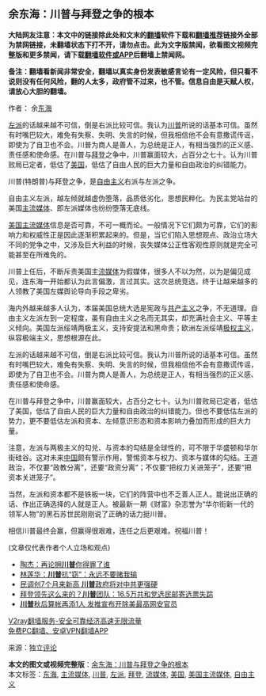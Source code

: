  <h2>余东海：川普与拜登之争的根本</h2> <p class="notice"><b>大陆网友注意：本文中的链接除此处和文末的<a href="https://github.com/bannedbook/fanqiang" >翻墙</a>软件下载和<a href="https://github.com/killgcd/justmysocks/blob/master/README.md">翻墙推荐</a>链接外全部为禁网链接，未翻墙状态下打不开，请勿点击。此为文字版禁闻，欲看图文视频完整版和更多禁闻，请下载<a href="https://github.com/bannedbook/fanqiang">翻墙软件或APP</a>后翻墙上禁闻网。</p><p>备注：翻墙看新闻非常安全，翻墙以真实身份发表敏感言论有一定风险，但只看不说则没有任何风险，翻的人太多，政府管不过来，也不管。信息自由是天赋人权，请放心大胆的翻墙。</b></p>  <div class="entry"> <p>作者： 余<a href="https://www.bannedbook.org/bnews/tag/%e4%b8%9c%e6%b5%b7/" class="st_tag internal_tag" rel="tag" title="标签 东海 下的日志">东海</a></p> <p id="summary"><a href="https://www.bannedbook.org/bnews/tag/%e5%b7%a6%e6%b4%be/" class="st_tag internal_tag" rel="tag" title="标签 左派 下的日志">左派</a>的话越来越不可信，倒是右派比较可信。我认为<a href="https://www.bannedbook.org/bnews/tag/%e5%b7%9d%e6%99%ae/" class="st_tag internal_tag" rel="tag" title="标签 川普 下的日志">川普</a>所说的话基本可信。虽然有时嘴巴较大，难免有失察、失明、失言的时候，但我相信他不会有意撒谎传谣，即使为了自卫也不会。川普为商人是善人，为总统是正人，有相当强烈的正义感、责任感和使命感。在川普与<a href="https://www.bannedbook.org/bnews/tag/%e6%8b%9c%e7%99%bb/" class="st_tag internal_tag" rel="tag" title="标签 拜登 下的日志">拜登</a>之争中，川普赢面较大，占百分之七十。认为川普败局已定者，低估了<a href="https://www.bannedbook.org/bnews/tag/%e7%be%8e%e5%9b%bd/" class="st_tag internal_tag" rel="tag" title="标签 美国 下的日志">美国</a>，低估了自由人民的巨大力量和自由政治的纠错能力。</p> <p id="conimg"></p>  <p>川普(特朗普)与拜登之争，是<a href="https://www.bannedbook.org/bnews/tag/%e8%87%aa%e7%94%b1%e4%b8%bb%e4%b9%89/" class="st_tag internal_tag" rel="tag" title="标签 自由主义 下的日志">自由主义</a>右派与左派之争。</p> <p>自由主义左派，越左倾就越虚伪堕落，品质低劣化，思想民粹化。为民主党站台的美国<a href="https://www.bannedbook.org/bnews/tag/%e4%b8%bb%e6%b5%81%e5%aa%92%e4%bd%93/" class="st_tag internal_tag" rel="tag" title="标签 主流媒体 下的日志">主流媒体</a>、即左派媒体也纷纷堕落无底线。</p> <p><a href="https://www.bannedbook.org/bnews/tag/%e7%be%8e%e5%9b%bd%e4%b8%bb%e6%b5%81%e5%aa%92%e4%bd%93/" class="st_tag internal_tag" rel="tag" title="标签 美国主流媒体 下的日志">美国主流媒体</a>信息是否可靠，不可一概而论。一般情况下它们颇为可靠，它们的影响力和权威性正是因此逐渐积累起来的。但是，当它们陷入思想观点、政治立场大不同的党争之中，又涉及巨大利益的时候，丧失媒体公正性客观性原则就是完全可能甚至在所难免的。</p>  <p>川普上任后，不断斥责美国主<a href="https://www.bannedbook.org/bnews/tag/%E6%B5%81%E5%AA%92%E4%BD%93/" class="st_tag internal_tag" rel="tag" title="标签 流媒体 下的日志">流媒体</a>为假媒体，很多人不以为然，以为是偏见成见，连东海一开始都认为此言偏激，言过其实。这次总统竞选，终于让越来越多的人领教了美国左媒舆论导向手段之卑劣。</p> <p>海内外越来越多人认为，本届美国总统大选是宪政与<span class='wp_keywordlink'><a href="https://www.bannedbook.org/forum2/topic6177.html" title="《共产主义的终极目的》" target="_blank">共产主义</a></span>之争，不无道理。自由主义左派左到一定程度，虽有自由主义之名而无其实，却充满社会主义、平等主义倾向。美国左派绥靖两极主义，支持安提法和黑命贵；欧洲左派绥靖<span class='wp_keywordlink'><a href="https://www.bannedbook.org/forum2/topic223.html" title="极权主义与现代民主" target="_blank">极权主义</a></span>，纵容极端主义，思想根源在此。</p> <p>左派的话越来越不可信，倒是右派比较可信。我认为川普所说的话基本可信。虽然有时嘴巴较大，难免有失察、失明、失言的时候，但我相信他不会有意撒谎传谣，即使为了自卫也不会。川普为商人是善人，为总统是正人，有相当强烈的正义感、责任感和使命感。</p>  <p>在川普与拜登之争中，川普赢面较大，占百分之七十。认为川普败局已定者，低估了美国，低估了自由人民的巨大力量和自由政治的纠错能力。但也不要低估左派的势力，更不要低估左派和资本、左倾意识形态和资本影响力叠加而形成的巨大力量。</p> <p>注意，左派与两极主义的勾兑、与资本的勾结是全球性的，可不限于华盛顿和华尔街硅谷。这对未来<span class='wp_keywordlink_affiliate'><a href="https://www.bannedbook.org/" title="中国" target="_blank">中国</a></span>颇有警示作用，警惕资本与权力、资本与媒体的勾结。王道政治，不仅要“政教分离”，还要“政资分离”；不仅要“把权力关进笼子”，还要“把资本关进笼子”。</p> <p>当然，左派和资本都不是铁板一块，它们的阵营中也不乏善人正人。能说出正确的话、作出正确选择的人就是正人。被最新一期《财富》杂志誉为“华尔街新一代的领军人物”的黑石苏世民刚刚说了正确的话力挺川普。</p>  <p>相信川普最终会赢，但赢得很艰难，连任之后更艰难。祝福川普！</p> <p>(文章仅代表作者个人立场和观点)</p> <ul class='op-related-articles' title='相关阅读'> <li><a href='https://www.bannedbook.org/bnews/comments/20201118/1432829.html' target='_blank'>陶杰：再论拥<b>川普</b>你得罪了谁</a></li> <li><a href='https://www.bannedbook.org/bnews/comments/20201118/1432828.html' target='_blank'>林莲华：<b>川普</b>抗“窃”：永远不要赌我输</a></li> <li><a href='https://www.bannedbook.org/bnews/taiwannews/20201118/1432818.html' target='_blank'>民调创7个月来新高 <b>川普</b>政府将对中共更强硬</a></li> <li><a href='https://www.bannedbook.org/bnews/cnnews/20201118/1432809.html' target='_blank'>拜登领先这么来的？<b>川普</b>团队：16.5万共和党选民邮寄选票失踪</a></li> <li><a href='https://www.bannedbook.org/bnews/cnnews/20201118/1432808.html' target='_blank'><b>川普</b>秋后算帐再添1人 发推宣布开除美最高网安官员</a></li> </ul> <p class="texttj"> <a href="https://www.bannedbook.org/forum23/topic22702.html" target="_blank">V2ray翻墙服务-安全可靠经济高速无限流量</a><br/> <a href="https://github.com/bannedbook/fanqiang/wiki/%E7%A6%81%E9%97%BB%E7%BD%91%E5%AE%89%E5%8D%93%E7%BF%BB%E5%A2%99%E6%96%B0%E9%97%BBAPP" target="_blank">免费PC翻墙、安卓VPN翻墙APP</a></p><p> 来源：独立<span class='wp_keywordlink_affiliate'><a href="https://www.bannedbook.org/bnews/comments/" title="新闻评论" target="_blank">评论</a></span> </p><a name='sharetosocial'></a>       <div><b>本文的图文或视频完整版</b>：<a href='https://www.bannedbook.org/bnews/comments/20201118/1432849.html'>余东海：川普与拜登之争的根本</a></div>  </div><!--END ENTRY--> <div class="postfooter"> <div>本文标签：<a href="https://www.bannedbook.org/bnews/tag/%e4%b8%9c%e6%b5%b7/" rel="tag">东海</a>, <a href="https://www.bannedbook.org/bnews/tag/%e4%b8%bb%e6%b5%81%e5%aa%92%e4%bd%93/" rel="tag">主流媒体</a>, <a href="https://www.bannedbook.org/bnews/tag/%e5%b7%9d%e6%99%ae/" rel="tag">川普</a>, <a href="https://www.bannedbook.org/bnews/tag/%e5%b7%a6%e6%b4%be/" rel="tag">左派</a>, <a href="https://www.bannedbook.org/bnews/tag/%e6%8b%9c%e7%99%bb/" rel="tag">拜登</a>, <a href="https://www.bannedbook.org/bnews/tag/%E6%B5%81%E5%AA%92%E4%BD%93/" rel="tag">流媒体</a>, <a href="https://www.bannedbook.org/bnews/tag/%e7%be%8e%e5%9b%bd/" rel="tag">美国</a>, <a href="https://www.bannedbook.org/bnews/tag/%e7%be%8e%e5%9b%bd%e4%b8%bb%e6%b5%81%e5%aa%92%e4%bd%93/" rel="tag">美国主流媒体</a>, <a href="https://www.bannedbook.org/bnews/tag/%e8%87%aa%e7%94%b1%e4%b8%bb%e4%b9%89/" rel="tag">自由主义</a></div>  </div><!--END POSTFOOTER--> 